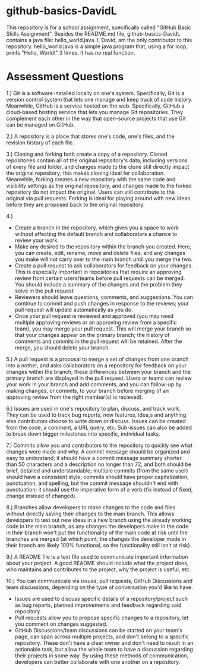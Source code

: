 # github-basics-DavidL
This repository is for a school assignment, specifically called "GitHub Basic Skills Assignment". Besides the README.md file, github-basics-DavidL contains a java file: hello_world.java.
I, David, am the only contributor to this repository.
hello_world.java is a simple java program that, using a for loop, prints "Hello, World!" 3 times. It has no real function.

# Assessment Questions
1.) Git is a software installed locally on one's system. Specifically, Git is a version control system that lets one manage and keep track of code history. Meanwhile, GitHub is a service hosted on the web. Specifically, GitHub a cloud-based hosting service that lets you manage Git repositories. They complement each other in the way that open-source projects that use Git can be managed on GitHub.

2.) A repository is a place that stores one's code, one's files, and the revision history of each file.

3.) Cloning and forking both create a copy of a repository. Cloned repositories contain all of the original repository's data, including versions of every file and folder, and changes made to the clone still directly impact the original repository; this makes cloning ideal for collaboration. Meanwhile, forking creates a new repository with the same code and visibility settings as the original repository, and changes made to the forked repository do not impact the original. Users can still contribute to the original via pull requests. Forking is ideal for playing around with new ideas before they are proposed back to the original repository.

4.)
- Create a branch in the repository, which gives you a space to work without affecting the default branch and collaborators a chance to review your work.
- Make any desired to the repository within the branch you created. Here, you can create, edit, rename, move and delete files, and any changes you make will not carry over to the main branch until you merge the two.
- Create a pull request to ask collaborators for feedback on your changes. This is especially important in repositories that require an approving review from certain users/teams before pull requests can be merged. You should include a summary of the changes and the problem they solve in the pull request
- Reviewers should leave questions, comments, and suggestions. You can continue to commit and push changes in response to the reviews; your pull request will update automatically as you do.
- Once your pull request is reviewed and approved (you may need multiple approving reviews or an approving review from a specific team), you may merge your pull request. This will merge your branch so that your changes appear on the primary branch; the history of comments and commits in the pull request will be retained. After the merge, you should delete your branch.

5.) A pull request is a proposal to merge a set of changes from one branch into a nother, and asks collaborators on a repository for feedback on your changes within the branch; these differences between your branch and the primary branch are displayed in the pull request. Users or teams can review your work in your branch and add comments, and you can follow-up by making changes, or commits, to your branch before merging (if an approving review from the right member(s) is recieved).

6.) Issues are used in one's repository to plan, discuss, and track work. They can be used to track bug reports, new features, idea,s and anything else contributors choose to write down or discuss. Issues can be created from the code, a comment, a URL query, etc. Sub-issues can also be added to break down bigger milestones into specific, individual tasks.

7.) Commits allow you and contributors to the repository to quickly see what changes were made and why. A commit message should be organized and easy to understand; it should have a commit message summary shorter than 50 characters and a description no longer than 72, and both should be brief, detailed and understandable; multiple commits (from the same user) should have a consistent style; commits should have proper capitalization, punctuation, and spelling, but the commit message shouldn't end with punctuation; it should use the imperative form of a verb (fix instead of fixed, change instead of changed).

8.) Branches allow developers to make changes to the code and files without directly saving their changes to the main branch. This allows developers to test out new ideas in a new branch using the already working code in the main branch, as any changes the developers make in the code in their branch won't put the functionality of the main code at risk until the branches are merged (at which point, the changes the developer made in their branch are likely 100% functional, so the functionality still isn't at risk).

9.) A README file is a text file used to communicate important information about your project. A good README should include what the project does, who maintains and contributes to the project, why the project is useful, etc.

10.) You can communicate via issues, pull requests, GitHub Discussions and team discussions, depending on the type of conversation you'd like to have. 
- Issues are used to discuss specific details of a repository/project such as bug reports, planned improvements and feedback regarding said repository. 
- Pull requests allow you to propose specific changes to a repository, let you comment on changes suggested.
- GitHub Discussions/team discussions can be started on your team's page, can span across multiple projects, and don't belong to a specific repository. These don't have a clear owner and don't need to result in an actionable task, but allow the whole team to have a discussion regarding their projects in some way.
By using these methods of communication, developers can better collaborate with one another on a repository.
